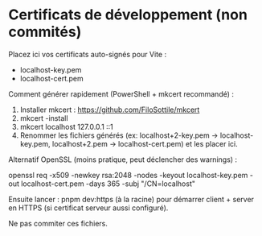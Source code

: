 Certificats de développement (non commités)
================================================

Placez ici vos certificats auto-signés pour Vite :

- localhost-key.pem
- localhost-cert.pem

Comment générer rapidement (PowerShell + mkcert recommandé) :

1. Installer mkcert : https://github.com/FiloSottile/mkcert
2. mkcert -install
3. mkcert localhost 127.0.0.1 ::1
4. Renommer les fichiers générés (ex: localhost+2-key.pem -> localhost-key.pem, localhost+2.pem -> localhost-cert.pem) et les placer ici.

Alternatif OpenSSL (moins pratique, peut déclencher des warnings) :

openssl req -x509 -newkey rsa:2048 -nodes -keyout localhost-key.pem -out localhost-cert.pem -days 365 -subj "/CN=localhost"

Ensuite lancer : pnpm dev:https (à la racine) pour démarrer client + server en HTTPS (si certificat serveur aussi configuré).

Ne pas commiter ces fichiers.